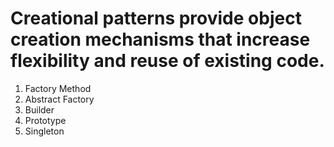 # Creational patterns provide object creation mechanisms that increase flexibility and reuse of existing code.

1. Factory Method
2. Abstract Factory
3. Builder
4. Prototype
5. Singleton
